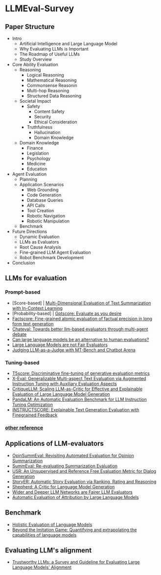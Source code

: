 # LLMEval-Survey

## Paper Structure

* Intro
    * Artificial Intelligence and Large Language Model
    * Why Evaluating LLMs is Important
    * The Roadmap of Useful LLMs
    * Study Overview
* Core Ability Evaluation
   * Reasoning 
        * Logical Reasoning
        * Mathematical Reasoning
        * Commonsense Reasonin
        * Multi-hop Reasoning
        * Structured Data Reasoning
    * Societal Impact
      * Safety
         * Content Safety
         * Security
         * Ethical Consideration
      * Truthfulness
         * Hallucination
         * Domain Knowledge
   * Domain Knowledge
      * Finance
      * Legislation
      * Psychology
      * Medicine
      * Education
 * Agent Evaluation
   * Planning
   * Application Scenarios
      * Web Grounding
      * Code Generation
      * Database Queries
      * API Calls
      * Tool Creation
      * Robotic Navigation
      * Robotic Manipulation 
   *  Benchmark
* Future Directions
   * Dynamic Evaluation
   * LLMs as Evaluators
   * Root Cause Analysis
   * Fine-grained LLM Agent Evaluation
   * Robot Benchmark Development
* Conclusion

## LLMs for evaluation
### Prompt-based
- [Score-based] | [Multi-Dimensional Evaluation of Text Summarization with In-Context Learning](https://arxiv.org/abs/2306.01200)
- [Probability-based] | [Gptscore: Evaluate as you desire](https://arxiv.org/abs/2302.04166)
- [Factscore: Fine-grained atomic evaluation of factual precision in long form text generation](https://arxiv.org/abs/2305.14251)
- [Chateval: Towards better llm-based evaluators through multi-agent debate](https://arxiv.org/abs/2308.07201)
- [Can large language models be an alternative to human evaluations?](https://arxiv.org/abs/2305.01937)
- [Large Language Models are not Fair Evaluators](https://arxiv.org/abs/2305.17926)
- [Judging LLM-as-a-Judge with MT-Bench and Chatbot Arena](https://arxiv.org/abs/2306.05685)
### Tuning-based
- [T5score: Discriminative fine-tuning of generative evaluation metrics](https://arxiv.org/abs/2212.05726)
- [X-Eval: Generalizable Multi-aspect Text Evaluation via Augmented Instruction Tuning with Auxiliary Evaluation Aspects](https://arxiv.org/abs/2311.08788)
- [CritiqueLLM: Scaling LLM-as-Critic for Effective and Explainable Evaluation of Large Language Model Generation](https://arxiv.org/abs/2311.18702)
- [PandaLM: An Automatic Evaluation Benchmark for LLM Instruction Tuning Optimization](https://arxiv.org/abs/2306.05087)
- [INSTRUCTSCORE: Explainable Text Generation Evaluation with Finegrained Feedback](https://arxiv.org/abs/2305.14282)
### [other reference](https://docs.google.com/document/d/1sXmIE6JUVjpVAGTpyqgeaoSIWK0tvT-I20-t7hzKnC0/edit?usp=sharing)

## Applications of LLM-evaluators
- [OpinSummEval: Revisiting Automated Evaluation for Opinion Summarization](https://arxiv.org/abs/2310.18122)
- [SummEval: Re-evaluating Summarization Evaluation](https://arxiv.org/abs/2007.12626)
- [USR: An Unsupervised and Reference Free Evaluation Metric for Dialog Generation](https://arxiv.org/abs/2005.00456)
- [StoryER: Automatic Story Evaluation via Ranking, Rating and Reasoning](https://arxiv.org/abs/2210.08459)
- [Shepherd: A Critic for Language Model Generation](https://arxiv.org/abs/2308.04592)
- [Wider and Deeper LLM Networks are Fairer LLM Evaluators](https://arxiv.org/abs/2308.01862)
- [Automatic Evaluation of Attribution by Large Language Models](https://arxiv.org/abs/2305.06311)

## Benchmark
- [Holistic Evaluation of Language Models](https://arxiv.org/abs/2211.09110)
- [Beyond the Imitation Game: Quantifying and extrapolating the capabilities of language models](https://arxiv.org/abs/2206.04615)

## Evaluating LLM's alignment 
- [Trustworthy LLMs: a Survey and Guideline for Evaluating Large Language Models' Alignment](https://arxiv.org/abs/2308.05374)
